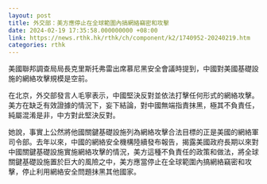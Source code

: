 ```yaml
---
layout: post
title: 外交部：美方應停止在全球範圍內搞網絡竊密和攻擊
date: 2024-02-19 17:35:58.000000000 +08:00
link: https://news.rthk.hk/rthk/ch/component/k2/1740952-20240219.htm
categories: rthk
---
```


美國聯邦調查局局長克里斯托弗雷出席慕尼黑安全會議時提到，中國對美國基礎設施的網絡攻擊規模是空前。

在北京，外交部發言人毛寧表示，中國堅決反對並依法打擊任何形式的網絡攻擊。美方在缺乏有效證據的情況下，妄下結論，對中國無端指責抹黑，極其不負責任，純屬混淆是非，中方對此堅決反對。

她說，事實上公然將他國關鍵基礎設施列為網絡攻擊合法目標的正是美國的網絡軍司令部。去年以來，中國的網絡安全機構陸續發布報告，揭露美國政府長期以來對中國關鍵基礎設施實施網絡攻擊的情況，美方這種不負責任的政策和做法，將全球關鍵基礎設施置於巨大的風險之中，美方應當停止在全球範圍內搞網絡竊密和攻擊，停止利用網絡安全問題抹黑其他國家。
